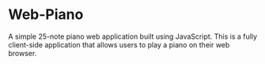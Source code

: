 # Web-Piano
 A simple 25-note piano web application built using JavaScript. This is a fully client-side application that allows users to play a piano on their web browser.
